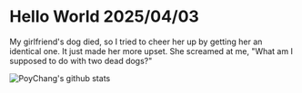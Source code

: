 # Hello World 2025/04/03

My girlfriend's dog died, so I tried to cheer her up by getting her an identical one. It just made her more upset. She screamed at me, "What am I supposed to do with two dead dogs?"

![PoyChang's github stats](https://github-readme-stats.vercel.app/api?username=poychang&show_icons=true&theme=dracula)
